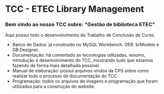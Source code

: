 # TCC - ETEC Library Management

### Bem vindo  ao nosso TCC sobre: "Gestão de biblioteca ETEC"

Aqui possui todo o desenvolvimento do Trabalho de Conclusão de Curso. 

- Banco de Dados: já construído no MySQL Workbench. DER: brModelo e DB Designer.
- Documentação: há comentado as tecnologias utilizadas, resumo, introdução e desenvolvimento do TCC, mostrando tudo que estamos fazendo de forma mais detalhada possível.
- Manual de elaboração: possui arquivos vindos da CPS sobre como realizar todo o processo de documentação do TCC. 
- Programação: todos os arquivos de imagens e programação que foram utilizados para a construção do website.
